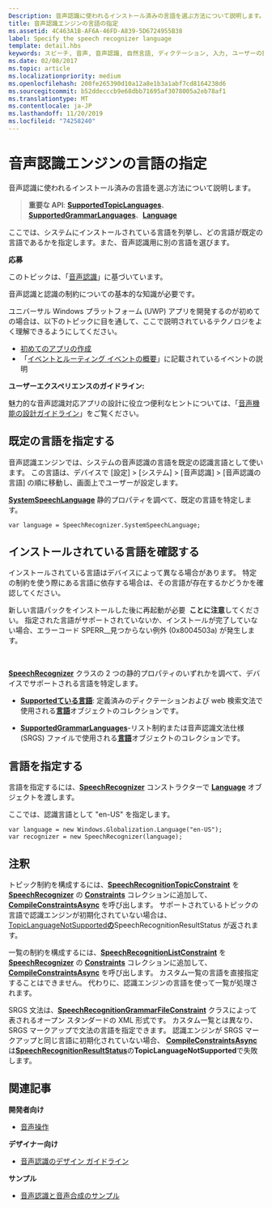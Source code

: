 ```yaml
---
Description: 音声認識に使われるインストール済みの言語を選ぶ方法について説明します。
title: 音声認識エンジンの言語の指定
ms.assetid: 4C463A1B-AF6A-46FD-A839-5D6724955B38
label: Specify the speech recognizer language
template: detail.hbs
keywords: スピーチ, 音声, 音声認識, 自然言語, ディクテーション, 入力, ユーザーの操作
ms.date: 02/08/2017
ms.topic: article
ms.localizationpriority: medium
ms.openlocfilehash: 200fe265390d10a12a8e1b3a1abf7cd8164238d6
ms.sourcegitcommit: b52ddecccb9e68dbb71695af3078005a2eb78af1
ms.translationtype: MT
ms.contentlocale: ja-JP
ms.lasthandoff: 11/20/2019
ms.locfileid: "74258240"
---
```

# <a name="specify-the-speech-recognizer-language"></a>音声認識エンジンの言語の指定


音声認識に使われるインストール済みの言語を選ぶ方法について説明します。

> **重要な API**: [**SupportedTopicLanguages**](https://docs.microsoft.com/uwp/api/windows.media.speechrecognition.speechrecognizer.supportedtopiclanguages)、[**SupportedGrammarLanguages**](https://docs.microsoft.com/uwp/api/windows.media.speechrecognition.speechrecognizer.supportedgrammarlanguages)、[**Language**](https://docs.microsoft.com/uwp/api/Windows.Globalization.Language)


ここでは、システムにインストールされている言語を列挙し、どの言語が既定の言語であるかを指定します。また、音声認識用に別の言語を選びます。

**応募**

このトピックは、「[音声認識](speech-recognition.md)」に基づいています。

音声認識と認識の制約についての基本的な知識が必要です。

ユニバーサル Windows プラットフォーム (UWP) アプリを開発するのが初めての場合は、以下のトピックに目を通して、ここで説明されているテクノロジをよく理解できるようにしてください。

-   [初めてのアプリの作成](https://docs.microsoft.com/windows/uwp/get-started/your-first-app)
-   「[イベントとルーティング イベントの概要](https://docs.microsoft.com/windows/uwp/xaml-platform/events-and-routed-events-overview)」に記載されているイベントの説明

**ユーザーエクスペリエンスのガイドライン:**

魅力的な音声認識対応アプリの設計に役立つ便利なヒントについては、「[音声機能の設計ガイドライン](https://docs.microsoft.com/windows/uwp/input-and-devices/speech-interactions)」をご覧ください。

## <a name="identify-the-default-language"></a>既定の言語を指定する


音声認識エンジンでは、システムの音声認識の言語を既定の認識言語として使います。 この言語は、デバイスで [設定] &gt; [システム] &gt; [音声認識] &gt; [音声認識の言語] の順に移動し、画面上でユーザーが設定します。

[  **SystemSpeechLanguage**](https://docs.microsoft.com/uwp/api/windows.media.speechrecognition.speechrecognizer.systemspeechlanguage) 静的プロパティを調べて、既定の言語を特定します。

```CSharp
var language = SpeechRecognizer.SystemSpeechLanguage; 
```

## <a name="confirm-an-installed-language"></a>インストールされている言語を確認する


インストールされている言語はデバイスによって異なる場合があります。 特定の制約を使う際にある言語に依存する場合は、その言語が存在するかどうかを確認してください。

新しい言語パックをインストールした後に再起動が必要  **ことに注意**してください。 指定された言語がサポートされていないか、インストールが完了していない場合、エラーコード SPERR\_\_見つからない例外 (0x8004503a) が発生します。

 

[  **SpeechRecognizer**](https://docs.microsoft.com/uwp/api/Windows.Media.SpeechRecognition.SpeechRecognizer) クラスの 2 つの静的プロパティのいずれかを調べて、デバイスでサポートされる言語を特定します。

-   [**Supportedている言語**](https://docs.microsoft.com/uwp/api/windows.media.speechrecognition.speechrecognizer.supportedtopiclanguages): 定義済みのディクテーションおよび web 検索文法で使用される[**言語**](https://docs.microsoft.com/uwp/api/Windows.Globalization.Language)オブジェクトのコレクションです。

-   [**SupportedGrammarLanguages**](https://docs.microsoft.com/uwp/api/windows.media.speechrecognition.speechrecognizer.supportedgrammarlanguages)-リスト制約または音声認識文法仕様 (SRGS) ファイルで使用される[**言語**](https://docs.microsoft.com/uwp/api/Windows.Globalization.Language)オブジェクトのコレクションです。

## <a name="specify-a-language"></a>言語を指定する


言語を指定するには、[**SpeechRecognizer**](https://docs.microsoft.com/uwp/api/Windows.Globalization.Language) コンストラクターで [**Language**](https://docs.microsoft.com/uwp/api/Windows.Media.SpeechRecognition.SpeechRecognizer) オブジェクトを渡します。

ここでは、認識言語として "en-US" を指定します。


```CSharp
var language = new Windows.Globalization.Language("en-US"); 
var recognizer = new SpeechRecognizer(language); 
```

## <a name="remarks"></a>注釈


トピック制約を構成するには、[**SpeechRecognitionTopicConstraint**](https://docs.microsoft.com/uwp/api/Windows.Media.SpeechRecognition.SpeechRecognitionTopicConstraint) を [**SpeechRecognizer**](https://docs.microsoft.com/uwp/api/windows.media.speechrecognition.speechrecognizer.constraints) の [**Constraints**](https://docs.microsoft.com/uwp/api/Windows.Media.SpeechRecognition.SpeechRecognizer) コレクションに追加して、[**CompileConstraintsAsync**](https://docs.microsoft.com/uwp/api/windows.media.speechrecognition.speechrecognizer.compileconstraintsasync) を呼び出します。 サポートされているトピックの言語で認識エンジンが初期化されていない場合は、[TopicLanguageNotSupported**の**](https://docs.microsoft.com/uwp/api/Windows.Media.SpeechRecognition.SpeechRecognitionResultStatus)SpeechRecognitionResultStatus が返されます。

一覧の制約を構成するには、[**SpeechRecognitionListConstraint**](https://docs.microsoft.com/uwp/api/Windows.Media.SpeechRecognition.SpeechRecognitionListConstraint) を [**SpeechRecognizer**](https://docs.microsoft.com/uwp/api/windows.media.speechrecognition.speechrecognizer.constraints) の [**Constraints**](https://docs.microsoft.com/uwp/api/Windows.Media.SpeechRecognition.SpeechRecognizer) コレクションに追加して、[**CompileConstraintsAsync**](https://docs.microsoft.com/uwp/api/windows.media.speechrecognition.speechrecognizer.compileconstraintsasync) を呼び出します。 カスタム一覧の言語を直接指定することはできません。 代わりに、認識エンジンの言語を使って一覧が処理されます。

SRGS 文法は、[**SpeechRecognitionGrammarFileConstraint**](https://docs.microsoft.com/uwp/api/Windows.Media.SpeechRecognition.SpeechRecognitionGrammarFileConstraint) クラスによって表されるオープン スタンダードの XML 形式です。 カスタム一覧とは異なり、SRGS マークアップで文法の言語を指定できます。 認識エンジンが SRGS マークアップと同じ言語に初期化されていない場合、 [**CompileConstraintsAsync**](https://docs.microsoft.com/uwp/api/windows.media.speechrecognition.speechrecognizer.compileconstraintsasync)は[**SpeechRecognitionResultStatus**](https://docs.microsoft.com/uwp/api/Windows.Media.SpeechRecognition.SpeechRecognitionResultStatus)の**TopicLanguageNotSupported**で失敗します。

## <a name="related-articles"></a>関連記事

**開発者向け**

* [音声操作](speech-interactions.md)

**デザイナー向け**

* [音声認識のデザイン ガイドライン](https://docs.microsoft.com/windows/uwp/input-and-devices/speech-interactions)

**サンプル**

* [音声認識と音声合成のサンプル](https://github.com/Microsoft/Windows-universal-samples/tree/master/Samples/SpeechRecognitionAndSynthesis)
 

 




